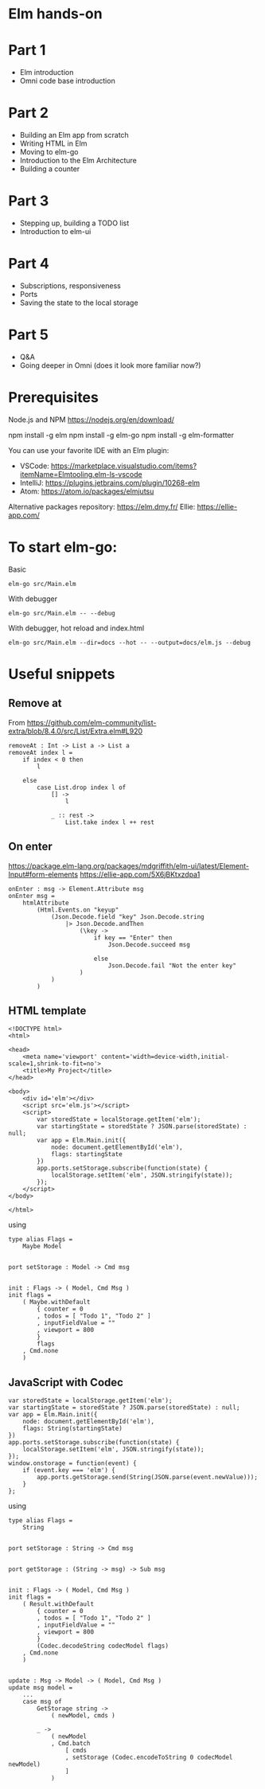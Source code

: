 # Elm hands-on

# Part 1

* Elm introduction
* Omni code base introduction

# Part 2

* Building an Elm app from scratch
* Writing HTML in Elm
* Moving to elm-go
* Introduction to the Elm Architecture
* Building a counter

# Part 3

* Stepping up, building a TODO list
* Introduction to elm-ui

# Part 4

* Subscriptions, responsiveness
* Ports
* Saving the state to the local storage

# Part 5

* Q&A
* Going deeper in Omni (does it look more familiar now?)

# Prerequisites

Node.js and NPM https://nodejs.org/en/download/

npm install -g elm
npm install -g elm-go
npm install -g elm-formatter

You can use your favorite IDE with an Elm plugin:

* VSCode: https://marketplace.visualstudio.com/items?itemName=Elmtooling.elm-ls-vscode
* IntelliJ: https://plugins.jetbrains.com/plugin/10268-elm
* Atom: https://atom.io/packages/elmjutsu

Alternative packages repository: https://elm.dmy.fr/
Ellie: https://ellie-app.com/

# To start elm-go:

Basic

```
elm-go src/Main.elm
```

With debugger

```
elm-go src/Main.elm -- --debug
```

With debugger, hot reload and index.html

```
elm-go src/Main.elm --dir=docs --hot -- --output=docs/elm.js --debug
```

# Useful snippets

## Remove at

From https://github.com/elm-community/list-extra/blob/8.4.0/src/List/Extra.elm#L920

```
removeAt : Int -> List a -> List a
removeAt index l =
    if index < 0 then
        l

    else
        case List.drop index l of
            [] ->
                l

            _ :: rest ->
                List.take index l ++ rest
```

## On enter

https://package.elm-lang.org/packages/mdgriffith/elm-ui/latest/Element-Input#form-elements
https://ellie-app.com/5X6jBKtxzdpa1

```
onEnter : msg -> Element.Attribute msg
onEnter msg =
    htmlAttribute
        (Html.Events.on "keyup"
            (Json.Decode.field "key" Json.Decode.string
                |> Json.Decode.andThen
                    (\key ->
                        if key == "Enter" then
                            Json.Decode.succeed msg

                        else
                            Json.Decode.fail "Not the enter key"
                    )
            )
        )
```

## HTML template

```
<!DOCTYPE html>
<html>

<head>
    <meta name='viewport' content='width=device-width,initial-scale=1,shrink-to-fit=no'>
    <title>My Project</title>
</head>

<body>
    <div id='elm'></div>
    <script src='elm.js'></script>
    <script>
        var storedState = localStorage.getItem('elm');
        var startingState = storedState ? JSON.parse(storedState) : null;
        var app = Elm.Main.init({
            node: document.getElementById('elm'),
            flags: startingState
        })
        app.ports.setStorage.subscribe(function(state) {
            localStorage.setItem('elm', JSON.stringify(state));
        });
    </script>
</body>

</html>
```

using

```
type alias Flags =
    Maybe Model


port setStorage : Model -> Cmd msg


init : Flags -> ( Model, Cmd Msg )
init flags =
    ( Maybe.withDefault
        { counter = 0
        , todos = [ "Todo 1", "Todo 2" ]
        , inputFieldValue = ""
        , viewport = 800
        }
        flags
    , Cmd.none
    )
```

## JavaScript with Codec

```
var storedState = localStorage.getItem('elm');
var startingState = storedState ? JSON.parse(storedState) : null;
var app = Elm.Main.init({
    node: document.getElementById('elm'),
    flags: String(startingState)
})
app.ports.setStorage.subscribe(function(state) {
    localStorage.setItem('elm', JSON.stringify(state));
});
window.onstorage = function(event) {
    if (event.key === 'elm') {
        app.ports.getStorage.send(String(JSON.parse(event.newValue)));
    }
};
```

using

```
type alias Flags =
    String


port setStorage : String -> Cmd msg


port getStorage : (String -> msg) -> Sub msg


init : Flags -> ( Model, Cmd Msg )
init flags =
    ( Result.withDefault
        { counter = 0
        , todos = [ "Todo 1", "Todo 2" ]
        , inputFieldValue = ""
        , viewport = 800
        }
        (Codec.decodeString codecModel flags)
    , Cmd.none
    )


update : Msg -> Model -> ( Model, Cmd Msg )
update msg model =
    ...
    case msg of
        GetStorage string ->
            ( newModel, cmds )

        _ ->
            ( newModel
            , Cmd.batch
                [ cmds
                , setStorage (Codec.encodeToString 0 codecModel newModel)
                ]
            )
```